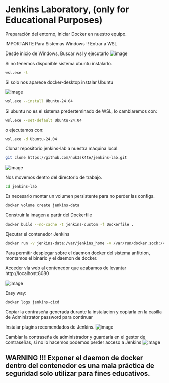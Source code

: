 # Jenkins Laboratory, (only for Educational Purposes)

Preparación del entorno, iniciar Docker en nuestro equipo.

IMPORTANTE Para Sistemas Windows !! Entrar a WSL 

Desde inicio de Windows, Buscar wsl y ejecutarlo
![image](https://github.com/user-attachments/assets/16492faf-fddb-4c75-b2a8-121c71d372ef)

Si no tenemos disponible sistema ubuntu instalarlo.

```bash
wsl.exe -l
```
Si solo nos aparece docker-desktop instalar Ubuntu

![image](https://github.com/user-attachments/assets/eed3e651-8333-425d-832e-e1fdf97cba40)

```bash
wsl.exe --install Ubuntu-24.04
```
Si ubuntu no es el sistema prederteminado de WSL, lo cambiaremos con:

```bash
wsl.exe --set-default Ubuntu-24.04
```
o ejecutamos con: 

```bash
wsl.exe -d Ubuntu-24.04
```

Clonar repositorio jenkins-lab a nuestra máquina local.

```bash
git clone https://github.com/nuk3sk4te/jenkins-lab.git
```
![image](https://github.com/user-attachments/assets/e6d5d88c-2b35-4473-bde3-b4f8013ed752)

Nos movemos dentro del directorio de trabajo.

```bash
cd jenkins-lab
```

Es necesario montar un volumen persistente para no perder las configs.

```bash
docker volume create jenkins-data
```
Construir la imagen a partir del Dockerfile

```bash
docker build --no-cache -t jenkins-custom -f Dockerfile .
```

Ejecutar el contenedor Jenkins
```bash
docker run -v jenkins-data:/var/jenkins_home -v /var/run/docker.sock:/var/run/docker.sock -v /usr/local/bin/docker:/usr/local/bin/docker -d --name jenkins-cicd -p 8080:8080 -p 50000:50000 jenkins-custom
```
Para permitir desplegar sobre el daemon docker del sistema anfitrion, montamos el binario y el daemon de docker. 


Acceder vía web al contenedor que acabamos de levantar
http://localhost:8080

![image](https://github.com/user-attachments/assets/cc724bcc-3a43-40d3-b2d7-22f0510c2b8a)

Easy way:
```bash
docker logs jenkins-cicd 
```
Copiar la contraseña generada durante la instalacion y copiarla en la casilla de Administrator password para continuar

Instalar plugins recomendados de Jenkins.
![image](https://github.com/user-attachments/assets/d4b61aae-8c59-4a0d-b6d9-82eab3986f70)

Cambiar la contraseña de administrador y guardarla en el gestor de contraseñas, si no lo hacemos podemos perder acceso a Jenkins
![image](https://github.com/user-attachments/assets/128dbe3c-9c77-4684-96de-188495c3b5b2)


## WARNING !!! Exponer el daemon de docker dentro del contenedor es una mala práctica de seguridad solo utilizar para fines educativos.

